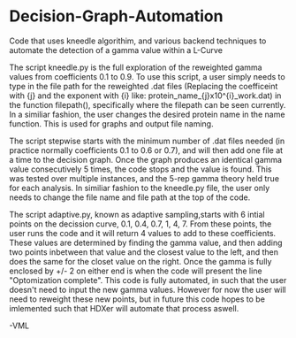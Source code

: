 # Decision-Graph-Automation
Code that uses kneedle algorithim, and various backend techniques to automate the detection of a gamma value within a L-Curve

The script kneedle.py is the full exploration of the reweighted gamma values from coefficients 0.1 to 0.9. To use this script, a user simply needs to type in the file path for the reweighted .dat files (Replacing the coefficeint with {j} and the exponent with {i} like: protein_name_{j}x10^{i}_work.dat) in the function filepath(), specifically where the filepath can be seen currently. In a similiar fashion, the user changes the desired protein name in the name function. This is used for graphs and output file naming.

The script stepwise starts with the minimum number of .dat files needed (in practice normally coefficients 0.1 to 0.6 or 0.7), and will then add one file at a time to the decision graph. Once the graph produces an identical gamma value consecutively 5 times, the code stops and the value is found. This was tested over multiple instances, and the 5-rep gamma theory held true for each analysis. In similiar fashion to the kneedle.py file, the user only needs to change the file name and file path at the top of the code.

The script adaptive.py, known as adaptive sampling,starts with 6 intial points on the decission curve, 0.1, 0.4, 0.7, 1, 4, 7. From these points, the user runs the code and it will return 4 values to add to these coefficients. These values are determined by finding the gamma value, and then adding two points inbetween that value and the closest value to the left, and then does the same for the closet value on the right. Once the gamma is fully enclosed by +/- 2 on either end is when the code will present the line "Optomization complete". This code is fully automated, in such that the user doesn't need to input the new gamma values. However for now the user will need to reweight these new points, but in future this code hopes to be imlemented such that HDXer will automate that process aswell.

-VML
